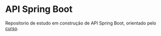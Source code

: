# API Spring Boot

Repositorio de estudo em construção de API Spring Boot, orientado pelo [curso](https://www.udemy.com/course/full-stack-angular9-spring-boot/).
